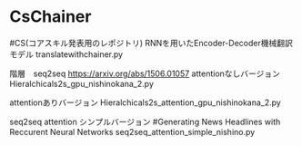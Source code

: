 # CsChainer
#CS(コアスキル発表用のレポジトリ)
RNNを用いたEncoder-Decoder機械翻訳モデル
  translatewithchainer.py

階層　seq2seq
https://arxiv.org/abs/1506.01057
attentionなしバージョン
Hieralchicals2s_gpu_nishinokana_2.py

attentionありバージョン
Hieralchicals2s_attention_gpu_nishinokana_2.py

seq2seq attention シンプルバージョン
#Generating News Headlines with Reccurent Neural Networks
seq2seq_attention_simple_nishino.py
